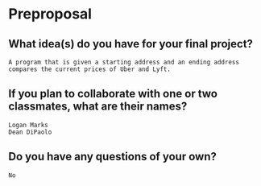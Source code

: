 # Preproposal

## What idea(s) do you have for your final project?

	A program that is given a starting address and an ending address compares the current prices of Uber and Lyft.


## If you plan to collaborate with one or two classmates, what are their names?
	Logan Marks
	Dean DiPaolo



## Do you have any questions of your own?
	No


